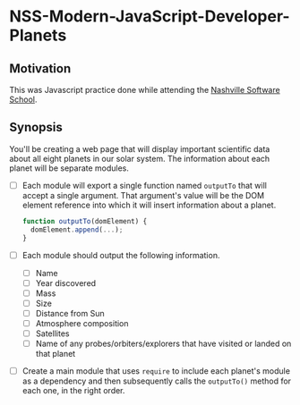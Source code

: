 # NSS-Modern-JavaScript-Developer-Planets
## Motivation
This was Javascript practice done while attending the [Nashville Software School](http://nashvillesoftwareschool.com/).

## Synopsis
You'll be creating a web page that will display important scientific data about all eight planets in our solar system. The information about each planet will be separate modules.
- [ ]  Each module will export a single function named `outputTo` that will accept a single argument. That argument's value will be the DOM element reference into which it will insert information about a planet.

    ```js
    function outputTo(domElement) {
      domElement.append(...);
    }
    ```
    
- [ ]  Each module should output the following information.
    - [ ]  Name
    - [ ]  Year discovered
    - [ ]  Mass
    - [ ]  Size
    - [ ]  Distance from Sun
    - [ ]  Atmosphere composition
    - [ ]  Satellites
    - [ ]  Name of any probes/orbiters/explorers that have visited or landed on that planet
- [ ]  Create a main module that uses `require` to include each planet's module as a dependency and then subsequently calls the `outputTo()` method for each one, in the right order.
 